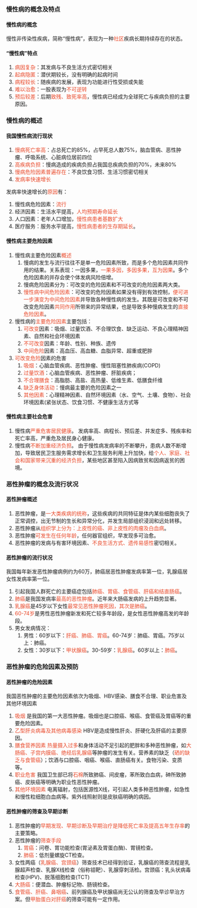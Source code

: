 ### 慢性病的概念及特点

#### 慢性病的概念
慢性非传染性疾病，简称“慢性病”，表现为一种<span style="color: #e94829;">社区</span>疾病长期持续存在的</span>状态。

#### “慢性病”特点
1. <span style="color: #e94829;">病因复杂</span>：其发病与不良生活方式密切相关
2. <span style="color: #e94829;">起病隐匿</span>：潜伏期较长，没有明确的起病时间
3. <span style="color: #e94829;">病程较长</span>：随疾病的发展，表现为功能进行性受损或失能
4. <span style="color: #e94829;">难以治愈</span>：一股表现为<span style="color: #e94829;">不可逆转</span>
5. <span style="color: #e94829;">预后较差</span>：后期<span style="color: #e94829;">致残、致死率高</span>，慢性病已经成为全球死亡与疾病负担的主要原因。

### 慢性病的概述

#### 我国慢性病流行现状

1. <span style="color: #e94829;">慢病死亡率高</span>：占总死亡的85%，占早死总人数75%，脑血管病、恶性肿瘤、呼吸系统、心脏病位居前四位
2. <span style="color: #e94829;">高疾病负担</span>：慢病造成的疾病负担占我国总疾病负担的70%，未来80%
3. <span style="color: #e94829;">慢病危险因素普遍存在</span>：不良饮食习惯、生活习惯密切相关
4. <span style="color: #e94829;">发病率快速增长</span>

发病率快速增长的<span style="color: #e94829;">原因</span>有：
1. 慢性病危险因素：<span style="color: #e94829;">流行</span>
2. 经济因素：生活水平提高，<span style="color: #e94829;">人均预期寿命延长</span>
3. 人口因素：老年人口增加，<span style="color: #e94829;">慢性病患者基数扩大</span>
4. 医疗服务：服务水平提高，<span style="color: #e94829;">慢性病患者的生存期延长</span>。


#### 慢性病主要危险因素

1. 慢性病主要危险因素<span style="color: #e94829;">概述</span>
	1. 慢病的发生与流行往往不是单一危险因素所致，而是多个危险因素共同作用的结果。关系表现：一因多果，<span style="color: #e94829;">一果多因，多因多果，互为因果</span>。多个危险因素的并存会使个体发病风险倍增。
	2. 慢病危险因素分为：可改变的危险因素和不可改变的危险因素两大类。
	3. <span style="color: #e94829;">慢性病中间危险因素</span>：可改变的危险因素如果没有得到有效控制，<span style="color: #e94829;">便可进一步演变为中间危险因素</span>并导致各种慢性病的发生。其既是可改变和不可改变危险因素<span style="color: #e94829;">共同作用</span>所带来的异常结果，也是导致多种慢病发生的<span style="color: #e94829;">直接危险因素</span>。
2. 慢性病的<span style="color: #e94829;">主要危险因素</span>主要包括：
	1. <span style="color: #e94829;">可改变</span>因素：吸烟、过量饮酒、不合理饮食、缺乏运动、不良心理精神因素、自然和社会环境因素
	2. <span style="color: #e94829;">不可改变</span>因素：年龄、性别、种族、遗传
	3. <span style="color: #e94829;">中间危险</span>因素：高血压、高血糖、血脂异常、超重或肥胖
3. <span style="color: #e94829;">可改变危险</span>因素的危害
	1. <span style="color: #e94829;">吸烟</span>：心脑血管疾病、恶性肿瘤、慢性阻塞性肺疾病(COPD)
	2. <span style="color: #e94829;">过量饮酒</span>：心脑血管疾病、恶性肿瘤、肝脏疾病；
	3. <span style="color: #e94829;">不合理膳食</span>：高脂肪、高盐、高热量、低维生素、低膳食纤维
	4. <span style="color: #e94829;">缺乏身体活动</span>：慢病最主要的危险因素之一
	5. <span style="color: #e94829;">其他因素</span>：心理精神因素、自然环境因素（水、空气、土壤、食物）、社会环境因素(紧张状态、饮食习惯、不健康生活方式等

#### 慢性病主要社会危害

1. 慢性病<span style="color: #e94829;">严重危害居民健康</span>。
	发病率高、病程长、预后差、并发症多、残疾率和死亡率高，严重危及居民身心健康。
1. 慢性病<span style="color: #e94829;">不断加重经济负担</span>。
	由于慢性病发病率的不断攀升，患病人数不断增加，导致居民卫生服务需求增长和卫生服务利用上升加快，给<span style="color: #e94829;">个人、家庭、社会和国家带来沉重的经济负担</span>，某些地区甚至陷入因病致贫和因病返贫的困境。

### 恶性肿瘤的概念及流行状况

#### 恶性肿瘤概述
1. 恶性肿瘤，是<span style="color: #e94829;">一大类疾病的统称</span>，这些疾病的共同特征是体内某些细胞丧失了正常调控，出无节制的生长和异常分化，并发生局部组织浸润和远处转移。
2. 恶性肿瘤从<span style="color: #e94829;">组织学上分为：上皮性的癌、非上皮性的肉瘤及白血病</span>。
3. 恶性肿瘤<span style="color: #e94829;">可发生在任何年龄</span>，任何器官组织，早发现多可治愈。
4. 恶性肿瘤的发病与有害环境因素、<span style="color: #e94829;">不良生活方式、遗传易感性</span>密切相关。
#### 恶性肿瘤的流行状况

我国每年新发恶性肿瘤病例约为60万，肺癌居恶性肿瘤发病率第一位，乳腺癌居女性发病率第一位。

1. 引起我国人群死亡的主要癌症包括<span style="color: #e94829;">肺癌、胃癌、食管癌、肝癌和结直肠癌</span>。
2. <span style="color: #e94829;">肺癌</span>是我国发病率<span style="color: #e94829;">最高的恶性肿瘤</span>。近年来大肠癌发病的上升趋势显著。
3. <span style="color: #e94829;">乳腺癌</span>是45岁以下女性<span style="color: #e94829;">最常见恶性肿瘤死因，其次是肺癌</span>。
4. <span style="color: #e94829;">60-74岁</span>是男性恶性肿瘤新发和死亡较多年龄段，是女性恶性肿瘤高发的年龄段。
5. 男女发病情况：
	1. 男性：60岁以下：<span style="color: #e94829;">肝癌、肺癌、胃癌</span>。60-74岁：肺癌、胃癌。75岁以上：肺癌。
	2. 女性：30岁以下：<span style="color: #e94829;">甲状腺癌</span>。30-59岁：<span style="color: #e94829;">乳腺癌</span>。60岁以上：<span style="color: #e94829;">肺癌</span>。

### 恶性肿瘤的危险因素及预防

#### 恶性肿瘤的危险因素
我国恶性肿瘤的主要危险因素依次为吸烟、HBV感染、膳食不合理、职业危害及其他环境因素
1. <span style="color: #e94829;">吸烟</span>
	是我国的第一大恶性肿瘤。吸烟也是口腔癌、喉癌、食管癌及胃癌等的重要危险因素。
2. <span style="color: #e94829;">乙型肝炎病毒及其他病毒感染</span>
	HBV是造成慢性肝炎、肝硬化及肝癌的主要原因。
3. <span style="color: #e94829;">膳食营养因素</span>
	<span style="color: #e94829;">热量摄入过多</span>和身体活动不足引起的肥胖和多种恶性肿瘤，如<span style="color: #e94829;">大肠癌、子宫内膜癌、绝经后乳腺癌</span>等肿瘤的发生有关。营养素的缺乏（<span style="color: #e94829;">硒的缺乏与食管癌</span>）；饮酒与口腔癌、咽癌、喉癌、直肠癌有关。食物污染、变质等。
4. <span style="color: #e94829;">职业危害</span>
	我国卫生部已将<span style="color: #e94829;">石棉</span>所致肺癌、间皮瘤，苯所致白血病，砷所致肺癌、皮肤癌等明确为职业性恶性肿瘤。
5. <span style="color: #e94829;">其他环境因素</span>
	电离辐射，包括医源性X线，可引起人类多种恶性肿瘤，如急性和慢性粒细胞白血病等。紫外线照射则是皮肤癌明确的病因。

#### 恶性肿瘤的筛查及早期诊断

1. 恶性肿瘤的<span style="color: #e94829;">早期发现、早期诊断及早期治疗是降低死亡率及提高五年生存率</span>的主要策略。
2. 恶性肿瘤的<span style="color: #e94829;">筛查手段</span>
	1. <span style="color: #e94829;">胃癌</span>：问卷、胃功能检查(胃泌素及胃蛋白酶)、胃镜检查。
	2. <span style="color: #e94829;">肺癌</span>：低剂量螺旋CT检查。
3. 女性两癌（<span style="color: #e94829;">乳腺癌、宫颈癌</span>）筛查技术已经得到验证，乳腺癌的筛查流程是乳腺超声检查、乳腺X线检查（俗称钼靶）、乳腺穿刺活检。宫颈癌：乳头状病毒检查(HPV)、脱落细胞检查(TCT)
4. <span style="color: #e94829;">大肠癌</span>：便潜血、肿瘤标记物、肠镜检查。
5. <span style="color: #e94829;">食管癌、肝癌、鼻咽癌</span>、前列腺癌及甲状腺癌尚无公认的筛查及早诊早治方案。但<span style="color: #e94829;">甲胎蛋白对肝癌</span>的筛查可能有一定作用。